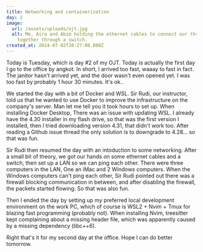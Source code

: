 ```yaml
---
title: Networking and containerization
day: 2
image:
  url: /assets/uploads/ojt.jpg
  alt: Me, Aira and Abim holding the ethernet cables to connect our three PCs
    together through a switch.
created_at: 2024-07-02T20:27:00.000Z
---
```

Today is Tuesday, which is day #2 of my OJT. Today is actually the first day I go to the office by angkot. In short, I arrived too fast, waaay to fast in fact. The janitor hasn't arrived yet, and the door wasn't even opened yet. I was too fast by probably 1 hour 30 minutes. It's ok..

We started the day with a bit of Docker and WSL. Sir Rudi, our instructor, told us that he wanted to use Docker to improve the infrastructure on the company's server. Man let me tell you it took hours to set up. When installing Docker Desktop, There was an issue with updating WSL. I already have the 4.30 installer in my flash drive, so that was the first version I installed, then I tried downloading version 4.31, that didn't work too. After reading a Github issue thread the only solution is to downgrade to 4.28... so that was fun.

Sir Rudi then resumed the day with an intoduction to some networking. After a small bit of theory, we got our hands on some ethernet cables and a switch, then set up a LAN so we can ping each other. There were three computers in the LAN, One an iMac and 2 Windows computers. When the Windows computers can't ping each other, Sir Rudi pointed out there was a firewall blocking communication in between, and after disabling the firewall, the packets started flowing. So that was also fun.

Then I ended the day by setting up my preferred local development environment on the work PC, which of course is WSL2 + Nvim + Tmux for blazing fast programming (probably not). When installing Nvim, treesitter kept complaining about a missing header file, which was apparently caused by a missing dependency (libc++6).

Right that's it for my second day at the office. Hope I can do better tomorrow.
